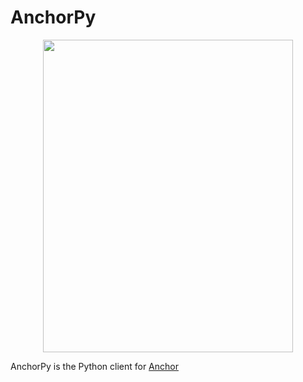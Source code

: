 # AnchorPy
<div align="center">
    <img src="https://raw.githubusercontent.com/kevinheavey/anchorpy/main/docs/img/caduceus-anchor.jpg" width="400" height="500">
</div>


AnchorPy is the Python client for [Anchor](https://github.com/project-serum/anchor)
